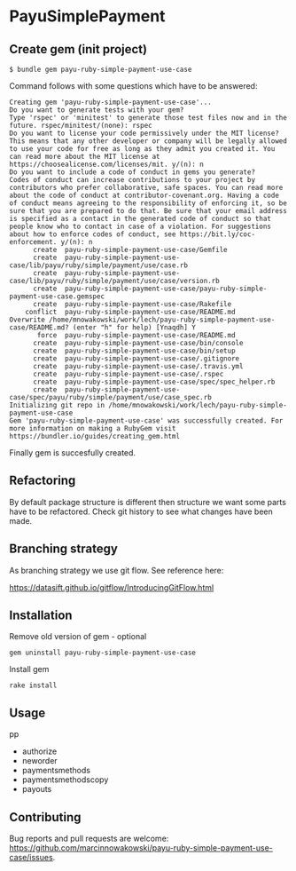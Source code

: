 # PayuSimplePayment

## Create gem (init project)

```
$ bundle gem payu-ruby-simple-payment-use-case
```

Command follows with some questions which have to be answered:
```
Creating gem 'payu-ruby-simple-payment-use-case'...
Do you want to generate tests with your gem?
Type 'rspec' or 'minitest' to generate those test files now and in the future. rspec/minitest/(none): rspec
Do you want to license your code permissively under the MIT license?
This means that any other developer or company will be legally allowed to use your code for free as long as they admit you created it. You can read more about the MIT license at https://choosealicense.com/licenses/mit. y/(n): n
Do you want to include a code of conduct in gems you generate?
Codes of conduct can increase contributions to your project by contributors who prefer collaborative, safe spaces. You can read more about the code of conduct at contributor-covenant.org. Having a code of conduct means agreeing to the responsibility of enforcing it, so be sure that you are prepared to do that. Be sure that your email address is specified as a contact in the generated code of conduct so that people know who to contact in case of a violation. For suggestions about how to enforce codes of conduct, see https://bit.ly/coc-enforcement. y/(n): n
      create  payu-ruby-simple-payment-use-case/Gemfile
      create  payu-ruby-simple-payment-use-case/lib/payu/ruby/simple/payment/use/case.rb
      create  payu-ruby-simple-payment-use-case/lib/payu/ruby/simple/payment/use/case/version.rb
      create  payu-ruby-simple-payment-use-case/payu-ruby-simple-payment-use-case.gemspec
      create  payu-ruby-simple-payment-use-case/Rakefile
    conflict  payu-ruby-simple-payment-use-case/README.md
Overwrite /home/mnowakowski/work/lech/payu-ruby-simple-payment-use-case/README.md? (enter "h" for help) [Ynaqdh] Y
       force  payu-ruby-simple-payment-use-case/README.md
      create  payu-ruby-simple-payment-use-case/bin/console
      create  payu-ruby-simple-payment-use-case/bin/setup
      create  payu-ruby-simple-payment-use-case/.gitignore
      create  payu-ruby-simple-payment-use-case/.travis.yml
      create  payu-ruby-simple-payment-use-case/.rspec
      create  payu-ruby-simple-payment-use-case/spec/spec_helper.rb
      create  payu-ruby-simple-payment-use-case/spec/payu/ruby/simple/payment/use/case_spec.rb
Initializing git repo in /home/mnowakowski/work/lech/payu-ruby-simple-payment-use-case
Gem 'payu-ruby-simple-payment-use-case' was successfully created. For more information on making a RubyGem visit https://bundler.io/guides/creating_gem.html
```
Finally gem is succesfully created.

## Refactoring

By default package structure is different then structure we want some parts have to be refactored. Check git history to see what changes have been made.

## Branching strategy

As branching strategy we use git flow. See reference here:

https://datasift.github.io/gitflow/IntroducingGitFlow.html

## Installation

Remove old version of gem - optional
```
gem uninstall payu-ruby-simple-payment-use-case
```

Install gem
```
rake install
```

## Usage

pp <command>
* authorize
* neworder
* paymentsmethods
* paymentsmethodscopy
* payouts

## Contributing

Bug reports and pull requests are welcome: https://github.com/marcinnowakowski/payu-ruby-simple-payment-use-case/issues.
